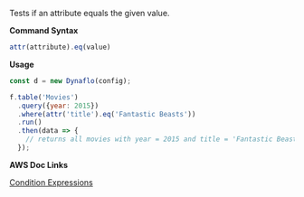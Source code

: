 Tests if an attribute equals the given value.

**Command Syntax**

```javascript
attr(attribute).eq(value)
```

**Usage**

```javascript
const d = new Dynaflo(config);

f.table('Movies')
  .query({year: 2015})
  .where(attr('title').eq('Fantastic Beasts'))
  .run()
  .then(data => {
    // returns all movies with year = 2015 and title = 'Fantastic Beasts'
  });
```

**AWS Doc Links**

[Condition Expressions](http://docs.aws.amazon.com/amazondynamodb/latest/developerguide/Expressions.SpecifyingConditions.html)